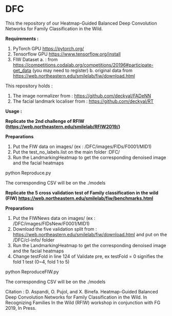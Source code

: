 # DFC
This the repository of our Heatmap-Guided Balanced Deep Convolution Networks for Family Classification in the Wild.

<b>Requirements : </b>
1. PyTorch GPU  https://pytorch.org/
2. Tensorflow GPU https://www.tensorflow.org/install
3. FIW Dataset 
    a. : from https://competitions.codalab.org/competitions/20196#participate-get_data (you may need to register)
    b. original data from https://web.northeastern.edu/smilelab/fiw/download.html
  
This repository holds : 
1. The image normalizer from : https://github.com/deckyal/FADeNN
2. The facial landmark localiser from : https://github.com/deckyal/RT

<b>Usage : </b>

<b>Replicate the 2nd challenge of RFIW (https://web.northeastern.edu/smilelab/RFIW2019/) </b>

<b>Preparations</b>

1. Put the FIW data on images/ (ex : /DFC/images/FIDs/F0001/MID1)
2. Put the test_no_labels.list on the main folder :DFC/ 
3. Run the LandmarkingHeatmap to get the corresponding denoised image and the facial heatmaps
  
python Reproduce.py 

The corresponding CSV will be on the ./models

<b>Replicate the 5 cross validation test of Family classification in the wild (FIW) https://web.northeastern.edu/smilelab/fiw/benchmarks.html </b>
  
<b>Preparations</b>

1. Put the FIWNews data on images/ (ex : /DFC/images/FIDsNew/F0001/MID1)
2. Download the five validation split from : https://web.northeastern.edu/smilelab/fiw/download.html and put on the /DFC/cl-info/ folder
3. Run the LandmarkingHeatmap to get the corresponding denoised image and the facial heatmaps
4. Change testFold in line 124 of Validate pre, ex testFold = 0 signifies the fold 1 test (0~4, fold 1 to 5)
  
python ReproduceFIW.py

The corresponding CSV will be on the ./models

Citation : 
D. Aspandi, O. Pujol, and X. Binefa. Heatmap-Guided Balanced Deep Convolution Networks for Family Classification in the Wild. In Recognizing Families In the Wild (RFIW) workshop in conjunction with FG 2019, In Press.

